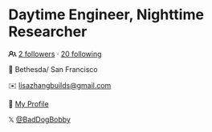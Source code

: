 # Daytime Engineer, Nighttime Researcher

<img src="https://raw.githubusercontent.com/primer/octicons/main/icons/people-16.svg" height="16" width="16" style="vertical-align: bottom"> <a href="https://github.com/lisabuilds?tab=followers">2 followers</a> · <a href="https://github.com/lisabuilds?tab=following">20 following</a>

📍 Bethesda/ San Francisco

✉️ <a href="mailto:lisazhangbuilds@gmail.com">lisazhangbuilds@gmail.com</a>

🔗 <a href="https://lisabuilds.github.io/">My Profile</a>

𝕏 <a href="https://twitter.com/BadDogBobby">@BadDogBobby</a>